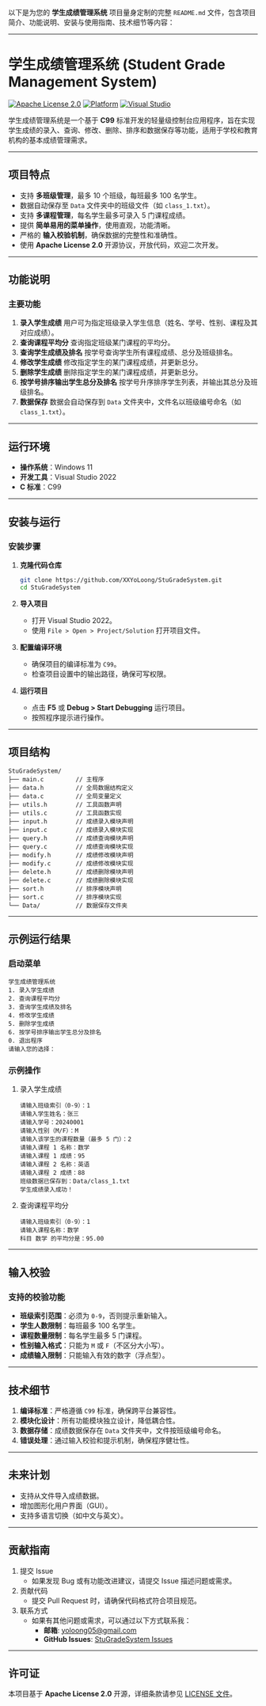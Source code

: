 以下是为您的 **学生成绩管理系统** 项目量身定制的完整 `README.md` 文件，包含项目简介、功能说明、安装与使用指南、技术细节等内容：

------

# 学生成绩管理系统 (Student Grade Management System)

[![Apache License 2.0](https://img.shields.io/badge/license-Apache%202.0-blue.svg)](http://www.apache.org/licenses/LICENSE-2.0) [![Platform](https://img.shields.io/badge/platform-Windows%2011-orange.svg)](https://www.microsoft.com/en-us/windows/windows-11) [![Visual Studio](https://img.shields.io/badge/IDE-Visual%20Studio%202022-purple.svg)](https://visualstudio.microsoft.com/vs/)

学生成绩管理系统是一个基于 **C99** 标准开发的轻量级控制台应用程序，旨在实现学生成绩的录入、查询、修改、删除、排序和数据保存等功能，适用于学校和教育机构的基本成绩管理需求。

------

## **项目特点**

- 支持 **多班级管理**，最多 10 个班级，每班最多 100 名学生。
- 数据自动保存至 `Data` 文件夹中的班级文件（如 `class_1.txt`）。
- 支持 **多课程管理**，每名学生最多可录入 5 门课程成绩。
- 提供 **简单易用的菜单操作**，使用直观，功能清晰。
- 严格的 **输入校验机制**，确保数据的完整性和准确性。
- 使用 **Apache License 2.0** 开源协议，开放代码，欢迎二次开发。

------

## **功能说明**

### **主要功能**

1. **录入学生成绩**
    用户可为指定班级录入学生信息（姓名、学号、性别、课程及其对应成绩）。
2. **查询课程平均分**
    查询指定班级某门课程的平均分。
3. **查询学生成绩及排名**
    按学号查询学生所有课程成绩、总分及班级排名。
4. **修改学生成绩**
    修改指定学生的某门课程成绩，并更新总分。
5. **删除学生成绩**
    删除指定学生的某门课程成绩，并更新总分。
6. **按学号排序输出学生总分及排名**
    按学号升序排序学生列表，并输出其总分及班级排名。
7. **数据保存**
    数据会自动保存到 `Data` 文件夹中，文件名以班级编号命名（如 `class_1.txt`）。

------

## **运行环境**

- **操作系统**：Windows 11
- **开发工具**：Visual Studio 2022
- **C 标准**：C99

------

## **安装与运行**

### **安装步骤**

1. **克隆代码仓库**

   ```bash
   git clone https://github.com/XXYoLoong/StuGradeSystem.git
   cd StuGradeSystem
   ```

2. **导入项目**

   - 打开 Visual Studio 2022。
   - 使用 `File > Open > Project/Solution` 打开项目文件。

3. **配置编译环境**

   - 确保项目的编译标准为 `C99`。
   - 检查项目设置中的输出路径，确保可写权限。

4. **运行项目**

   - 点击 **F5** 或 **Debug > Start Debugging** 运行项目。
   - 按照程序提示进行操作。

------

## **项目结构**

```plaintext
StuGradeSystem/
├── main.c         // 主程序
├── data.h         // 全局数据结构定义
├── data.c         // 全局变量定义
├── utils.h        // 工具函数声明
├── utils.c        // 工具函数实现
├── input.h        // 成绩录入模块声明
├── input.c        // 成绩录入模块实现
├── query.h        // 成绩查询模块声明
├── query.c        // 成绩查询模块实现
├── modify.h       // 成绩修改模块声明
├── modify.c       // 成绩修改模块实现
├── delete.h       // 成绩删除模块声明
├── delete.c       // 成绩删除模块实现
├── sort.h         // 排序模块声明
├── sort.c         // 排序模块实现
└── Data/          // 数据保存文件夹
```

------

## **示例运行结果**

### **启动菜单**

```plaintext
学生成绩管理系统
1. 录入学生成绩
2. 查询课程平均分
3. 查询学生成绩及排名
4. 修改学生成绩
5. 删除学生成绩
6. 按学号排序输出学生总分及排名
0. 退出程序
请输入您的选择：
```

### **示例操作**

1. 录入学生成绩

   ```plaintext
   请输入班级索引（0-9）：1
   请输入学生姓名：张三
   请输入学号：20240001
   请输入性别（M/F）：M
   请输入该学生的课程数量（最多 5 门）：2
   请输入课程 1 名称：数学
   请输入课程 1 成绩：95
   请输入课程 2 名称：英语
   请输入课程 2 成绩：88
   班级数据已保存到：Data/class_1.txt
   学生成绩录入成功！
   ```

2. 查询课程平均分

   ```plaintext
   请输入班级索引（0-9）：1
   请输入课程名称：数学
   科目 数学 的平均分是：95.00
   ```

------

## **输入校验**

### **支持的校验功能**

- **班级索引范围**：必须为 `0-9`，否则提示重新输入。
- **学生人数限制**：每班最多 100 名学生。
- **课程数量限制**：每名学生最多 5 门课程。
- **性别输入格式**：只能为 `M` 或 `F`（不区分大小写）。
- **成绩输入限制**：只能输入有效的数字（浮点型）。

------

## **技术细节**

1. **编译标准**：严格遵循 `C99` 标准，确保跨平台兼容性。
2. **模块化设计**：所有功能模块独立设计，降低耦合性。
3. **数据存储**：成绩数据保存在 `Data` 文件夹中，文件按班级编号命名。
4. **错误处理**：通过输入校验和提示机制，确保程序健壮性。

------

## **未来计划**

- 支持从文件导入成绩数据。
- 增加图形化用户界面（GUI）。
- 支持多语言切换（如中文与英文）。

------

## **贡献指南**

1. 提交 Issue
   - 如果发现 Bug 或有功能改进建议，请提交 Issue 描述问题或需求。
2. 贡献代码
   - 提交 Pull Request 时，请确保代码格式符合项目规范。
3. 联系方式
   - 如果有其他问题或需求，可以通过以下方式联系我：
     - **邮箱**: [yoloong05@gmail.com](mailto:yoloong05@gmail.com)
     - **GitHub Issues**: [StuGradeSystem Issues](https://github.com/XXYoLoong/StuGradeSystem/issues)

------

## **许可证**

本项目基于 **Apache License 2.0** 开源，详细条款请参见 [LICENSE 文件](http://www.apache.org/licenses/LICENSE-2.0)。


